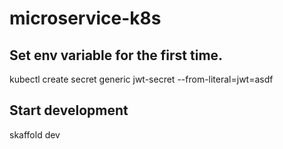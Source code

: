 # microservice-k8s

## Set env variable for the first time.
kubectl create secret generic jwt-secret --from-literal=jwt=asdf

## Start development
skaffold dev
